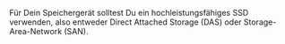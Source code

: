 Für Dein Speichergerät solltest Du ein hochleistungsfähiges SSD verwenden, also entweder Direct Attached Storage (DAS) oder Storage-Area-Network (SAN).
